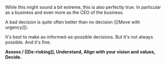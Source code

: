 
While this might sound a bit extreme, this is also perfectly true.
In particular as a business and even more as the CEO of the business.

A bad decision is quite often better than no decision ([[Move with urgency]]).

It's best to make as-informed-as-possible decisions.
But it's not always possible.
And it's fine.

**Assess / [[De-risking]], Understand, Align with your vision and values, Decide.**
